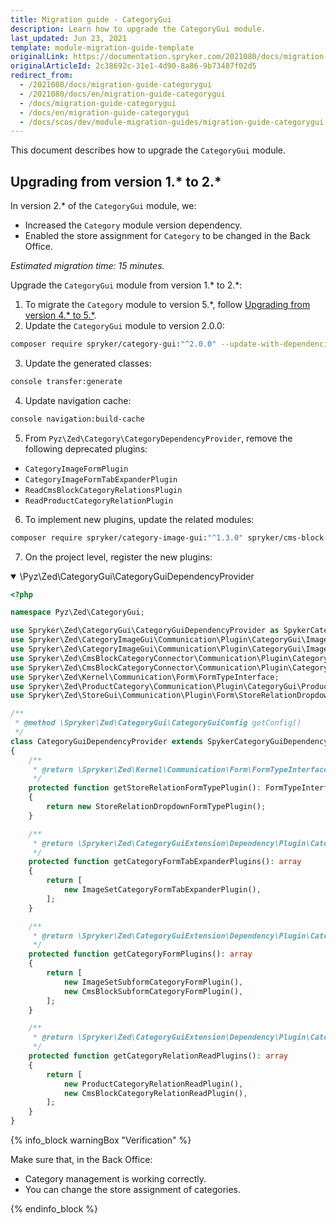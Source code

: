 ```yaml
---
title: Migration guide - CategoryGui
description: Learn how to upgrade the CategoryGui module.
last_updated: Jun 23, 2021
template: module-migration-guide-template
originalLink: https://documentation.spryker.com/2021080/docs/migration-guide-categorygui
originalArticleId: 2c38692c-31e1-4d90-8a86-9b73487f02d5
redirect_from:
  - /2021080/docs/migration-guide-categorygui
  - /2021080/docs/en/migration-guide-categorygui
  - /docs/migration-guide-categorygui
  - /docs/en/migration-guide-categorygui
  - /docs/scos/dev/module-migration-guides/migration-guide-categorygui.html
---
```


This document describes how to upgrade the `CategoryGui` module.  

## Upgrading from version 1.* to 2.*

In version 2.* of the `CategoryGui` module, we:

* Increased the `Category` module version dependency.
* Enabled the store assignment for `Category` to be changed in the Back Office.

*Estimated migration time: 15 minutes.*

Upgrade the `CategoryGui` module from version 1.* to 2.*:

1. To migrate the `Category` module to version 5.*, follow [Upgrading from version 4.* to 5.*](/docs/scos/dev/module-migration-guides/migration-guide-category.html#upgrading-from-version-4-to-5).
2. Update the `CategoryGui` module to version 2.0.0:

```bash    
composer require spryker/category-gui:"^2.0.0" --update-with-dependencies
```    
3. Update the generated classes:

```bash    
console transfer:generate
```  

4. Update navigation cache:

```bash    
console navigation:build-cache
```    

5. From `Pyz\Zed\Category\CategoryDependencyProvider`, remove the following deprecated plugins:

* `CategoryImageFormPlugin`
* `CategoryImageFormTabExpanderPlugin`
* `ReadCmsBlockCategoryRelationsPlugin`
* `ReadProductCategoryRelationPlugin`

6. To implement new plugins, update the related modules:

```bash    
composer require spryker/category-image-gui:"^1.3.0" spryker/cms-block-category-connector:"^2.4.0" spryker/product-category:"^4.12.0" spryker/store-gui:"^1.1.0" --update-with-dependencies
``` 
   
7. On the project level, register the new plugins:  

<details open>
<summary markdown='span'>\Pyz\Zed\CategoryGui\CategoryGuiDependencyProvider</summary>

```php    
<?php

namespace Pyz\Zed\CategoryGui;

use Spryker\Zed\CategoryGui\CategoryGuiDependencyProvider as SpykerCategoryGuiDependencyProvider;
use Spryker\Zed\CategoryImageGui\Communication\Plugin\CategoryGui\ImageSetCategoryFormTabExpanderPlugin;
use Spryker\Zed\CategoryImageGui\Communication\Plugin\CategoryGui\ImageSetSubformCategoryFormPlugin;
use Spryker\Zed\CmsBlockCategoryConnector\Communication\Plugin\CategoryGui\CmsBlockCategoryRelationReadPlugin;
use Spryker\Zed\CmsBlockCategoryConnector\Communication\Plugin\CategoryGui\CmsBlockSubformCategoryFormPlugin;
use Spryker\Zed\Kernel\Communication\Form\FormTypeInterface;
use Spryker\Zed\ProductCategory\Communication\Plugin\CategoryGui\ProductCategoryRelationReadPlugin;
use Spryker\Zed\StoreGui\Communication\Plugin\Form\StoreRelationDropdownFormTypePlugin;

/**
 * @method \Spryker\Zed\CategoryGui\CategoryGuiConfig getConfig()
 */
class CategoryGuiDependencyProvider extends SpykerCategoryGuiDependencyProvider
{
    /**
     * @return \Spryker\Zed\Kernel\Communication\Form\FormTypeInterface
     */
    protected function getStoreRelationFormTypePlugin(): FormTypeInterface
    {
        return new StoreRelationDropdownFormTypePlugin();
    }

    /**
     * @return \Spryker\Zed\CategoryGuiExtension\Dependency\Plugin\CategoryFormTabExpanderPluginInterface[]
     */
    protected function getCategoryFormTabExpanderPlugins(): array
    {
        return [
            new ImageSetCategoryFormTabExpanderPlugin(),
        ];
    }

    /**
     * @return \Spryker\Zed\CategoryGuiExtension\Dependency\Plugin\CategoryFormPluginInterface[]
     */
    protected function getCategoryFormPlugins(): array
    {
        return [
            new ImageSetSubformCategoryFormPlugin(),
            new CmsBlockSubformCategoryFormPlugin(),
        ];
    }

    /**
     * @return \Spryker\Zed\CategoryGuiExtension\Dependency\Plugin\CategoryRelationReadPluginInterface[]
     */
    protected function getCategoryRelationReadPlugins(): array
    {
        return [
            new ProductCategoryRelationReadPlugin(),
            new CmsBlockCategoryRelationReadPlugin(),
        ];
    }
}
```    
</details>

{% info_block warningBox "Verification" %}

Make sure that, in the Back Office:

* Category management is working correctly.
* You can change the store assignment of categories.

{% endinfo_block %}
